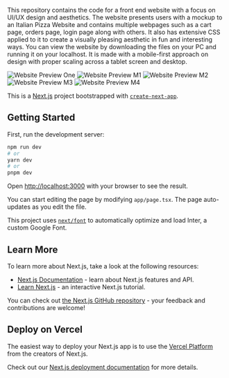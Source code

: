 This repository contains the code for a front end website with a focus on UI/UX design and aesthetics. The website presents users with a mockup to an Italian Pizza Website and contains multiple webpages such as a cart page, orders page, login page along with others. It also has extensive CSS applied to it to create a visually pleasing aesthetic in fun and interesting ways. You can view the website by downloading the files on your PC and running it on your localhost. It is made with a mobile-first approach on design with proper scaling across a tablet screen and desktop.


![Website Preview One](Assets/1First.gif) 
![Website Preview M1](Assets/Mobile1.png) 
![Website Preview M2](Assets/Mobile2.png) 
![Website Preview M3](Assets/Mobile3.png) 
![Website Preview M4](Assets/Mobile4.png) 


This is a [Next.js](https://nextjs.org/) project bootstrapped with [`create-next-app`](https://github.com/vercel/next.js/tree/canary/packages/create-next-app).

## Getting Started

First, run the development server:

```bash
npm run dev
# or
yarn dev
# or
pnpm dev
```

Open [http://localhost:3000](http://localhost:3000) with your browser to see the result.

You can start editing the page by modifying `app/page.tsx`. The page auto-updates as you edit the file.

This project uses [`next/font`](https://nextjs.org/docs/basic-features/font-optimization) to automatically optimize and load Inter, a custom Google Font.

## Learn More

To learn more about Next.js, take a look at the following resources:

- [Next.js Documentation](https://nextjs.org/docs) - learn about Next.js features and API.
- [Learn Next.js](https://nextjs.org/learn) - an interactive Next.js tutorial.

You can check out [the Next.js GitHub repository](https://github.com/vercel/next.js/) - your feedback and contributions are welcome!

## Deploy on Vercel

The easiest way to deploy your Next.js app is to use the [Vercel Platform](https://vercel.com/new?utm_medium=default-template&filter=next.js&utm_source=create-next-app&utm_campaign=create-next-app-readme) from the creators of Next.js.

Check out our [Next.js deployment documentation](https://nextjs.org/docs/deployment) for more details.
